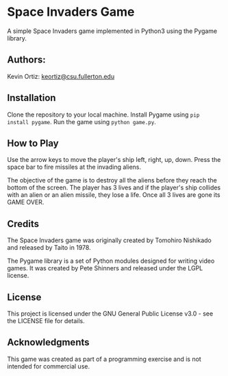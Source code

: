 # Space Invaders Game
A simple Space Invaders game implemented in Python3 using the Pygame library.

## Authors:

Kevin Ortiz: keortiz@csu.fullerton.edu

## Installation
Clone the repository to your local machine.
Install Pygame using `pip install pygame`.
Run the game using `python game.py`.

## How to Play
Use the arrow keys to move the player's ship left, right, up, down. Press the space bar to fire missiles at the invading aliens.

The objective of the game is to destroy all the aliens before they reach the bottom of the screen. The player has 3 lives and if the player's ship collides with an alien or an alien missile, they lose a life. Once all 3 lives are gone its GAME OVER.

## Credits
The Space Invaders game was originally created by Tomohiro Nishikado and released by Taito in 1978.

The Pygame library is a set of Python modules designed for writing video games. It was created by Pete Shinners and released under the LGPL license.

## License
This project is licensed under the GNU General Public License v3.0 - see the LICENSE file for details.

## Acknowledgments
This game was created as part of a programming exercise and is not intended for commercial use.

